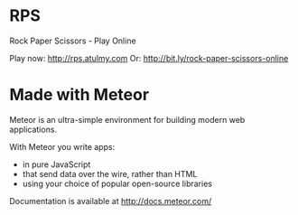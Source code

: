 # RPS
Rock Paper Scissors - Play Online

Play now: http://rps.atulmy.com
Or: http://bit.ly/rock-paper-scissors-online

# Made with Meteor

Meteor is an ultra-simple environment for building modern web
applications.

With Meteor you write apps:

* in pure JavaScript
* that send data over the wire, rather than HTML
* using your choice of popular open-source libraries

Documentation is available at http://docs.meteor.com/
